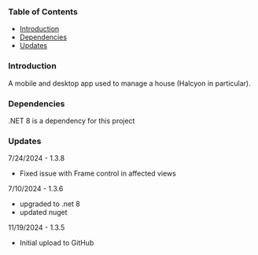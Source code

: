 
### Table of Contents
- [Introduction](#introduction)
- [Dependencies](#dependencies)
- [Updates](#updates)


### Introduction 
A mobile and desktop app used to manage a house (Halcyon in particular).

### Dependencies
.NET 8 is a dependency for this project

### Updates 

7/24/2024 - 1.3.8
- Fixed issue with Frame control in affected views

7/10/2024 - 1.3.6
- upgraded to .net 8
- updated nuget

11/19/2024 - 1.3.5
- Initial upload to GitHub




